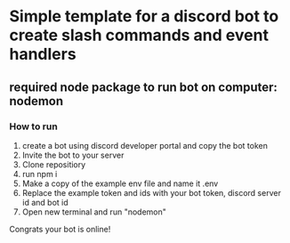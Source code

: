 # Simple template for a discord bot to create slash commands and event handlers
## required node package to run bot on computer: nodemon

### How to run

1. create a bot using discord developer portal and copy the bot token
2. Invite the bot to your server
3. Clone repositiory 
4. run npm i
5. Make a copy of the example env file and name it .env
6. Replace the example token and ids with your bot token, discord server id and bot id
7. Open new terminal and run "nodemon"

Congrats your bot is online!
